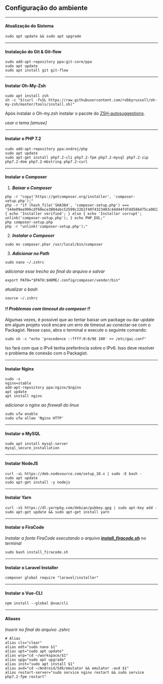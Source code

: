 ## Configuração do ambiente
______
#### Atualização do Sistema

```
sudo apt update && sudo apt upgrade
```
______
#### Instalação do Git & Git-flow

```
sudo add-apt-repository ppa:git-core/ppa
sudo apt update
sudo apt install git git-flow
```
______
#### Instalar Oh-My-Zsh

```
sudo apt install zsh
sh -c "$(curl -fsSL https://raw.githubusercontent.com/robbyrussell/oh-my-zsh/master/tools/install.sh)"
```

Após instalar o Oh-my.zsh instalar o pacote do [ZSH-autosuggestions](https://github.com/zsh-users/zsh-autosuggestions).

*usar o tema [amuse]*

______
#### Instalar o PHP 7.2

```
sudo add-apt-repository ppa:ondrej/php
sudo apt update
sudo apt-get install php7.2-cli php7.2-fpm php7.2-mysql php7.2-zip php7.2-dom php7.2-mbstring php7.2-curl

```
______
#### Instalar o Composer

1. ***Baixar o Composer***
```
php -r "copy('https://getcomposer.org/installer', 'composer-setup.php');"
php -r "if (hash_file('SHA384', 'composer-setup.php') === '544e09ee996cdf60ece3804abc52599c22b1f40f4323403c44d44fdfdd586475ca9813a858088ffbc1f233e9b180f061') { echo 'Installer verified'; } else { echo 'Installer corrupt'; unlink('composer-setup.php'); } echo PHP_EOL;"
php composer-setup.php
php -r "unlink('composer-setup.php');"
```

2. ***Instalar o Composer***
```
sudo mv composer.phar /usr/local/bin/composer
```

3. ***Adicionar no Path***
```
sudo nano ~/.zshrc
```
*adicionar esse trecho ao final do arquivo e salvar*
```
export PATH="$PATH:$HOME/.config/composer/vendor/bin"
```
*atualizar o bash*
```
source ~/.zshrc
```

#### *!! Problemas com timeout do composer !!*
Algumas vezes, é possível que ao tentar baixar um package ou dar update em algum projeto você encare um erro de timeout ao conectar-se com o Packagist. Nesse caso, abra o terminal e execute o seguinte comando:

```
sudo sh -c "echo 'precedence ::ffff:0:0/96 100' >> /etc/gai.conf"
```

Iso fará com que o IPv4 tenha preferência sobre o IPv6. Isso deve resolver o problema de conexão com o Packagist.

______
#### Instalar Nginx

```
sudo -s
nginx=stable
add-apt-repository ppa:nginx/$nginx
apt update
apt install nginx
```
*adicionar o nginx ao firewall do linux*

```
sudo ufw enable
sudo ufw allow 'Nginx HTTP'
```
______
#### Instalar o MySQL

```
sudo apt install mysql-server
mysql_secure_installation
```
______
#### Instalar NodeJS

```
curl -sL https://deb.nodesource.com/setup_10.x | sudo -E bash -
sudo apt update
sudo apt-get install -y nodejs
```
______
#### Instalar Yarn
```
curl -sS https://dl.yarnpkg.com/debian/pubkey.gpg | sudo apt-key add -
sudo apt-get update && sudo apt-get install yarn
```
______
#### Instalar o FiraCode
*Instalar a fonte FiraCode executando o arquivo **[install_firacode.sh](https://1drv.ms/u/s!AtALcZGIACkAoosL9wu5plQhcHw9OQ)** no terminal*

```
sudo bash install_firacode.sh
```
______
#### Instalar o Laravel Installer

```
composer global require "laravel/installer"
```
______

#### Instalar o Vue-CLI
```
npm install --global @vue/cli
```
______

#### Aliases
*Inserir no final do arquivo .zshrc*

```
# Alias
alias cls="clear"
alias edt="sudo nano $1"
alias upt="sudo apt update"
alias wrp="cd ~/workspace/$1"
alias upg="sudo apt upgrade"
alias inst="sudo apt install $1"
alias avd="cd ~/Android/Sdk/emulator && emulator -avd $1"
alias restart-server="sudo service nginx restart && sudo service php7.2-fpm restart"

```